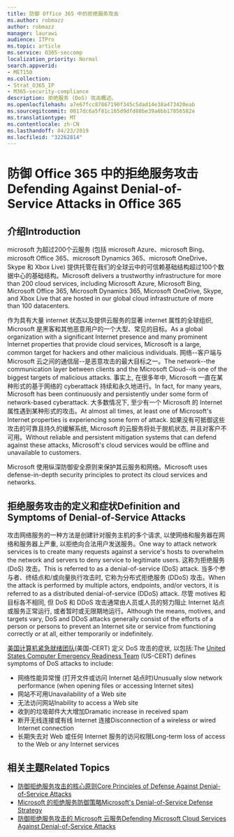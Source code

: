 ```yaml
---
title: 防御 Office 365 中的拒绝服务攻击
ms.author: robmazz
author: robmazz
manager: laurawi
audience: ITPro
ms.topic: article
ms.service: O365-seccomp
localization_priority: Normal
search.appverid:
- MET150
ms.collection:
- Strat_O365_IP
- M365-security-compliance
description: 拒绝服务 (DoS) 攻击概述。
ms.openlocfilehash: a7e67fcc87867190f345c5dad14e38a473420eab
ms.sourcegitcommit: 0017dc6a5f81c165d9dfd88be39a6bb17856582e
ms.translationtype: MT
ms.contentlocale: zh-CN
ms.lasthandoff: 04/23/2019
ms.locfileid: "32262814"
---
```

# <a name="defending-against-denial-of-service-attacks-in-office-365"></a><span data-ttu-id="a73b2-103">防御 Office 365 中的拒绝服务攻击</span><span class="sxs-lookup"><span data-stu-id="a73b2-103">Defending Against Denial-of-Service Attacks in Office 365</span></span>

## <a name="introduction"></a><span data-ttu-id="a73b2-104">介绍</span><span class="sxs-lookup"><span data-stu-id="a73b2-104">Introduction</span></span>
<span data-ttu-id="a73b2-105">microsoft 为超过200个云服务 (包括 microsoft Azure、microsoft Bing、microsoft Office 365、microsoft Dynamics 365、microsoft OneDrive、Skype 和 Xbox Live) 提供托管在我们的全球云中的可信赖基础结构超过100个数据中心的基础结构。</span><span class="sxs-lookup"><span data-stu-id="a73b2-105">Microsoft delivers a trustworthy infrastructure for more than 200 cloud services, including Microsoft Azure, Microsoft Bing, Microsoft Office 365, Microsoft Dynamics 365, Microsoft OneDrive, Skype, and Xbox Live that are hosted in our global cloud infrastructure of more than 100 datacenters.</span></span>

<span data-ttu-id="a73b2-106">作为具有大量 internet 状态以及提供云服务的显著 internet 属性的全球组织, Microsoft 是黑客和其他恶意用户的一个大型、常见的目标。</span><span class="sxs-lookup"><span data-stu-id="a73b2-106">As a global organization with a significant Internet presence and many prominent Internet properties that provide cloud services, Microsoft is a large, common target for hackers and other malicious individuals.</span></span> <span data-ttu-id="a73b2-107">网络--客户端与 Microsoft 云之间的通信层--是恶意攻击的最大目标之一。</span><span class="sxs-lookup"><span data-stu-id="a73b2-107">The network--the communication layer between clients and the Microsoft Cloud--is one of the biggest targets of malicious attacks.</span></span> <span data-ttu-id="a73b2-108">事实上, 在很多年中, Microsoft 一直在某种形式的基于网络的 cyberattack 持续和永久地进行。</span><span class="sxs-lookup"><span data-stu-id="a73b2-108">In fact, for many years, Microsoft has been continuously and persistently under some form of network-based cyberattack.</span></span> <span data-ttu-id="a73b2-109">大多数情况下, 至少有一个 Microsoft 的 Internet 属性遇到某种形式的攻击。</span><span class="sxs-lookup"><span data-stu-id="a73b2-109">At almost all times, at least one of Microsoft's Internet properties is experiencing some form of attack.</span></span> <span data-ttu-id="a73b2-110">如果没有可抵御这些攻击的可靠且持久的缓解系统, Microsoft 的云服务将处于脱机状态, 并且对客户不可用。</span><span class="sxs-lookup"><span data-stu-id="a73b2-110">Without reliable and persistent mitigation systems that can defend against these attacks, Microsoft's cloud services would be offline and unavailable to customers.</span></span>

<span data-ttu-id="a73b2-111">Microsoft 使用纵深防御安全原则来保护其云服务和网络。</span><span class="sxs-lookup"><span data-stu-id="a73b2-111">Microsoft uses defense-in-depth security principles to protect its cloud services and networks.</span></span> 

## <a name="definition-and-symptoms-of-denial-of-service-attacks"></a><span data-ttu-id="a73b2-112">拒绝服务攻击的定义和症状</span><span class="sxs-lookup"><span data-stu-id="a73b2-112">Definition and Symptoms of Denial-of-Service Attacks</span></span>
<span data-ttu-id="a73b2-113">攻击网络服务的一种方法是创建针对服务主机的多个请求, 以使网络和服务器在网络和服务器上严重, 以拒绝向合法用户发送服务。</span><span class="sxs-lookup"><span data-stu-id="a73b2-113">One way to attack network services is to create many requests against a service's hosts to overwhelm the network and servers to deny service to legitimate users.</span></span> <span data-ttu-id="a73b2-114">这称为拒绝服务 (DoS) 攻击。</span><span class="sxs-lookup"><span data-stu-id="a73b2-114">This is referred to as a denial-of-service (DoS) attack.</span></span> <span data-ttu-id="a73b2-115">当多个参与者、终结点和/或向量执行攻击时, 它称为分布式拒绝服务 (DDoS) 攻击。</span><span class="sxs-lookup"><span data-stu-id="a73b2-115">When the attack is performed by multiple actors, endpoints, and/or vectors, it is referred to as a distributed denial-of-service (DDoS) attack.</span></span> <span data-ttu-id="a73b2-116">尽管 motives 和目标各不相同, 但 DoS 和 DDoS 攻击通常由人员或人员的努力阻止 Internet 站点或服务正常运行, 或者暂时或无限期地运行。</span><span class="sxs-lookup"><span data-stu-id="a73b2-116">Although the means, motives, and targets vary, DoS and DDoS attacks generally consist of the efforts of a person or persons to prevent an Internet site or service from functioning correctly or at all, either temporarily or indefinitely.</span></span>

<span data-ttu-id="a73b2-117">[美国计算机紧急就绪团队](https://www.us-cert.gov/)(美国-CERT) 定义 DoS 攻击的症状, 以包括:</span><span class="sxs-lookup"><span data-stu-id="a73b2-117">The [United States Computer Emergency Readiness Team](https://www.us-cert.gov/) (US-CERT) defines symptoms of DoS attacks to include:</span></span>
- <span data-ttu-id="a73b2-118">网络性能异常慢 (打开文件或访问 Internet 站点时)</span><span class="sxs-lookup"><span data-stu-id="a73b2-118">Unusually slow network performance (when opening files or accessing Internet sites)</span></span>
- <span data-ttu-id="a73b2-119">网站不可用</span><span class="sxs-lookup"><span data-stu-id="a73b2-119">Unavailability of a Web site</span></span>
- <span data-ttu-id="a73b2-120">无法访问网站</span><span class="sxs-lookup"><span data-stu-id="a73b2-120">Inability to access a Web site</span></span>
- <span data-ttu-id="a73b2-121">收到的垃圾邮件大大增加</span><span class="sxs-lookup"><span data-stu-id="a73b2-121">Dramatic increase in received spam</span></span>
- <span data-ttu-id="a73b2-122">断开无线连接或有线 Internet 连接</span><span class="sxs-lookup"><span data-stu-id="a73b2-122">Disconnection of a wireless or wired Internet connection</span></span>
- <span data-ttu-id="a73b2-123">长期失去对 Web 或任何 Internet 服务的访问权限</span><span class="sxs-lookup"><span data-stu-id="a73b2-123">Long-term loss of access to the Web or any Internet services</span></span>

## <a name="related-topics"></a><span data-ttu-id="a73b2-124">相关主题</span><span class="sxs-lookup"><span data-stu-id="a73b2-124">Related Topics</span></span>
- [<span data-ttu-id="a73b2-125">防御拒绝服务攻击的核心原则</span><span class="sxs-lookup"><span data-stu-id="a73b2-125">Core Principles of Defense Against Denial-of-Service Attacks</span></span>](office-365-core-principles-of-defense-against-dos-attacks.md)
- [<span data-ttu-id="a73b2-126">Microsoft 的拒绝服务防御策略</span><span class="sxs-lookup"><span data-stu-id="a73b2-126">Microsoft's Denial-of-Service Defense Strategy</span></span>](office-365-microsoft-dos-defense-strategy.md)
- [<span data-ttu-id="a73b2-127">防御拒绝服务攻击的 Microsoft 云服务</span><span class="sxs-lookup"><span data-stu-id="a73b2-127">Defending Microsoft Cloud Services Against Denial-of-Service Attacks</span></span>](office-365-defending-cloud-services-against-dos-attacks.md)
